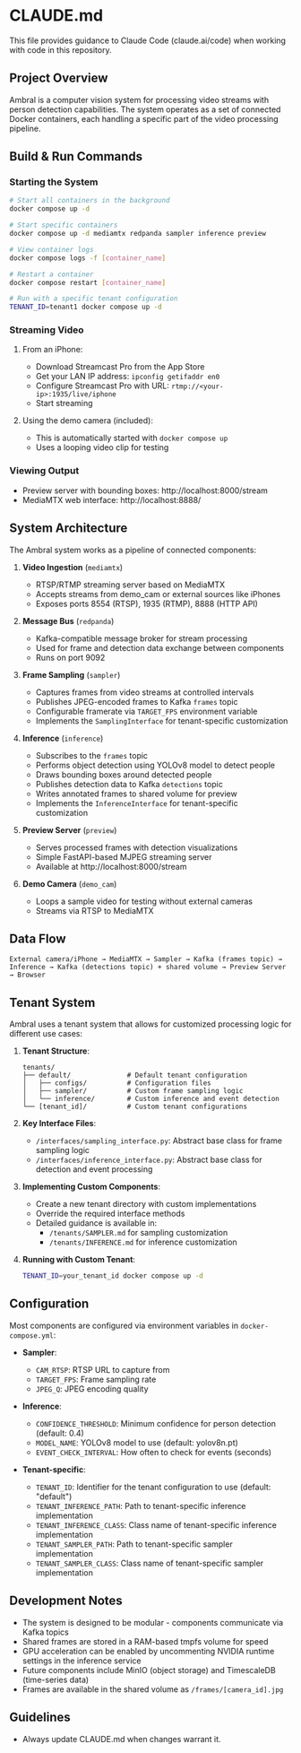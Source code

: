 # CLAUDE.md

This file provides guidance to Claude Code (claude.ai/code) when working with code in this repository.

## Project Overview

Ambral is a computer vision system for processing video streams with person detection capabilities. The system operates as a set of connected Docker containers, each handling a specific part of the video processing pipeline.

## Build & Run Commands

### Starting the System

```bash
# Start all containers in the background
docker compose up -d

# Start specific containers
docker compose up -d mediamtx redpanda sampler inference preview

# View container logs
docker compose logs -f [container_name]

# Restart a container
docker compose restart [container_name]

# Run with a specific tenant configuration
TENANT_ID=tenant1 docker compose up -d
```

### Streaming Video

1. From an iPhone:

   - Download Streamcast Pro from the App Store
   - Get your LAN IP address: `ipconfig getifaddr en0`
   - Configure Streamcast Pro with URL: `rtmp://<your-ip>:1935/live/iphone`
   - Start streaming

2. Using the demo camera (included):
   - This is automatically started with `docker compose up`
   - Uses a looping video clip for testing

### Viewing Output

- Preview server with bounding boxes: http://localhost:8000/stream
- MediaMTX web interface: http://localhost:8888/

## System Architecture

The Ambral system works as a pipeline of connected components:

1. **Video Ingestion** (`mediamtx`)

   - RTSP/RTMP streaming server based on MediaMTX
   - Accepts streams from demo_cam or external sources like iPhones
   - Exposes ports 8554 (RTSP), 1935 (RTMP), 8888 (HTTP API)

2. **Message Bus** (`redpanda`)

   - Kafka-compatible message broker for stream processing
   - Used for frame and detection data exchange between components
   - Runs on port 9092

3. **Frame Sampling** (`sampler`)

   - Captures frames from video streams at controlled intervals
   - Publishes JPEG-encoded frames to Kafka `frames` topic
   - Configurable framerate via `TARGET_FPS` environment variable
   - Implements the `SamplingInterface` for tenant-specific customization

4. **Inference** (`inference`)

   - Subscribes to the `frames` topic
   - Performs object detection using YOLOv8 model to detect people
   - Draws bounding boxes around detected people
   - Publishes detection data to Kafka `detections` topic
   - Writes annotated frames to shared volume for preview
   - Implements the `InferenceInterface` for tenant-specific customization

5. **Preview Server** (`preview`)

   - Serves processed frames with detection visualizations
   - Simple FastAPI-based MJPEG streaming server
   - Available at http://localhost:8000/stream

6. **Demo Camera** (`demo_cam`)
   - Loops a sample video for testing without external cameras
   - Streams via RTSP to MediaMTX

## Data Flow

```
External camera/iPhone → MediaMTX → Sampler → Kafka (frames topic) →
Inference → Kafka (detections topic) + shared volume → Preview Server → Browser
```

## Tenant System

Ambral uses a tenant system that allows for customized processing logic for different use cases:

1. **Tenant Structure**:

   ```
   tenants/
   ├── default/              # Default tenant configuration
   │   ├── configs/          # Configuration files
   │   ├── sampler/          # Custom frame sampling logic
   │   └── inference/        # Custom inference and event detection
   └── [tenant_id]/          # Custom tenant configurations
   ```

2. **Key Interface Files**:

   - `/interfaces/sampling_interface.py`: Abstract base class for frame sampling logic
   - `/interfaces/inference_interface.py`: Abstract base class for detection and event processing

3. **Implementing Custom Components**:

   - Create a new tenant directory with custom implementations
   - Override the required interface methods
   - Detailed guidance is available in:
     - `/tenants/SAMPLER.md` for sampling customization
     - `/tenants/INFERENCE.md` for inference customization

4. **Running with Custom Tenant**:
   ```bash
   TENANT_ID=your_tenant_id docker compose up -d
   ```

## Configuration

Most components are configured via environment variables in `docker-compose.yml`:

- **Sampler**:

  - `CAM_RTSP`: RTSP URL to capture from
  - `TARGET_FPS`: Frame sampling rate
  - `JPEG_Q`: JPEG encoding quality

- **Inference**:

  - `CONFIDENCE_THRESHOLD`: Minimum confidence for person detection (default: 0.4)
  - `MODEL_NAME`: YOLOv8 model to use (default: yolov8n.pt)
  - `EVENT_CHECK_INTERVAL`: How often to check for events (seconds)

- **Tenant-specific**:
  - `TENANT_ID`: Identifier for the tenant configuration to use (default: "default")
  - `TENANT_INFERENCE_PATH`: Path to tenant-specific inference implementation
  - `TENANT_INFERENCE_CLASS`: Class name of tenant-specific inference implementation
  - `TENANT_SAMPLER_PATH`: Path to tenant-specific sampler implementation
  - `TENANT_SAMPLER_CLASS`: Class name of tenant-specific sampler implementation

## Development Notes

- The system is designed to be modular - components communicate via Kafka topics
- Shared frames are stored in a RAM-based tmpfs volume for speed
- GPU acceleration can be enabled by uncommenting NVIDIA runtime settings in the inference service
- Future components include MinIO (object storage) and TimescaleDB (time-series data)
- Frames are available in the shared volume as `/frames/[camera_id].jpg`

## Guidelines

- Always update CLAUDE.md when changes warrant it.
